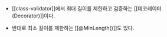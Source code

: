 - [[class-validator]]에서 최대 길이를 제한하고 검증하는 [[데코레이터(Decorator)]]이다.

- 반대로 최소 길이를 제한하는 [[@MinLength()]]도 있다.



